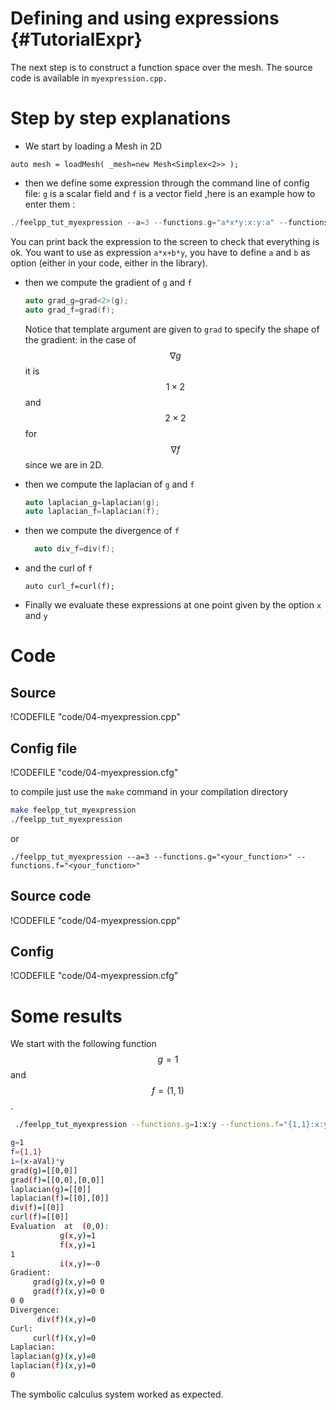 Defining and using expressions {#TutorialExpr}
================================
<!-- toc -->


The next step is to construct a function space over the mesh. The source code is
available in `myexpression.cpp.`

# Step by step explanations 

- We start by loading a Mesh in 2D   
```
auto mesh = loadMesh( _mesh=new Mesh<Simplex<2>> );
```   

- then we define some expression through the command line of config file: `g`  is a scalar field and `f`  is a vector field  ,here is an example how to enter them :
```c++
./feelpp_tut_myexpression --a=3 --functions.g="a*x*y:x:y:a" --functions.f="{sin(pi*x),cos(pi*y)}:x:y"   
```   
You can print back the expression to the screen to check that everything is ok.
You want to use as expression `a*x+b*y`, you have to define `a` and `b` as option (either in your code, either in the library).   
- then we compute the gradient of `g`  and `f`   
  ```c++
  auto grad_g=grad<2>(g);  
  auto grad_f=grad(f);
  ```    
   
  Notice that template argument are given to `grad`  to specify the shape    of the
  gradient: in the case of $$\nabla g$$ it is $$1\times2$$ and 
  $$2\times 2$$ for $$\nabla f$$ since we are in 2D.   
- then we compute the laplacian of `g`  and `f`   
  ```c++
  auto laplacian_g=laplacian(g);
  auto laplacian_f=laplacian(f);
  ```   

- then we compute the divergence of `f`   
  ```c++
    auto div_f=div(f);
  ```  


- and the curl of `f`   
  ```
  auto curl_f=curl(f);
  ```   

- Finally we evaluate these expressions at one point given by the option `x`  and `y`   

# Code
## Source
!CODEFILE "code/04-myexpression.cpp"

## Config file
!CODEFILE "code/04-myexpression.cfg"

to compile just use the `make` command in your compilation directory
```bash
make feelpp_tut_myexpression   
./feelpp_tut_myexpression  
```   
or    
```
./feelpp_tut_myexpression --a=3 --functions.g="<your_function>" --functions.f="<your_function>"
```
## Source code
!CODEFILE "code/04-myexpression.cpp"     
## Config
!CODEFILE "code/04-myexpression.cfg"     



# Some results 

We start with the following function $$g=1$$ and $$f=(1,1)$$.

```bash
 ./feelpp_tut_myexpression --functions.g=1:x:y --functions.f="{1,1}:x:y"  

g=1
f={1,1}
i=(x-aVal)*y
grad(g)=[[0,0]]
grad(f)=[[0,0],[0,0]]
laplacian(g)=[[0]]
laplacian(f)=[[0],[0]]
div(f)=[[0]]
curl(f)=[[0]]
Evaluation  at  (0,0):
           g(x,y)=1
           f(x,y)=1
1
           i(x,y)=-0
Gradient:
     grad(g)(x,y)=0 0
     grad(f)(x,y)=0 0
0 0
Divergence:
      div(f)(x,y)=0
Curl:
     curl(f)(x,y)=0
Laplacian:
laplacian(g)(x,y)=0
laplacian(f)(x,y)=0
0
```

The symbolic calculus system worked as expected.



